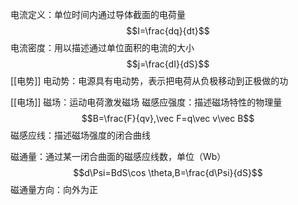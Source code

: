 电流定义：单位时间内通过导体截面的电荷量$$I=\frac{dq}{dt}$$
电流密度：用以描述通过单位面积的电流的大小$$j=\frac{dI}{dS}$$
[[电势]]
电动势：电源具有电动势，表示把电荷从负极移动到正极做的功

[[电场]]
磁场：运动电荷激发磁场
磁感应强度：描述磁场特性的物理量$$B=\frac{F}{qv},\vec F=q\vec v\vec B$$
磁感应线：描述磁场强度的闭合曲线

磁通量：通过某一闭合曲面的磁感应线数，单位（Wb）$$d\Psi=BdS\cos \theta,B=\frac{d\Psi}{dS}$$
磁通量方向：向外为正


